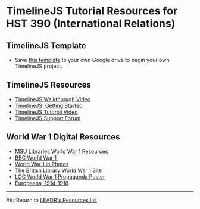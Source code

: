 # TimelineJS Tutorial Resources for HST 390 (International Relations)

## TimelineJS Template

* Save [this template](<http://bit.ly/1jjDevY>) to your own Google drive to begin your own TimelineJS project.

## TimelineJS Resources

* [TimelineJS Walkthrough Video](https://www.youtube.com/watch?v=EiAn89u0D7M)
* [TimelineJS: Getting Started](http://www.annenbergdl.org/tutorials/digital-pop-up/timeline-js-getting-started/)
* [TimelineJS Tutorial Video](https://www.youtube.com/watch?v=vAWbm4gF9lU)
* [TimelineJS Support Forum](https://knightlab.zendesk.com/forums/22551396-TimelineJS)

## World War 1 Digital Resources

* [MSU Libraries World War 1 Resources](http://libguides.lib.msu.edu/c.php?g=96788&p=627049)
* [BBC World War 1 ](http://www.bbc.com/history/0/ww1/)
* [World War 1 in Photos](http://www.theatlantic.com/static/infocus/wwi/)
* [The British Library World War 1 Site](http://www.bl.uk/world-war-one)
* [LOC World War 1 Propaganda Poster](http://www.loc.gov/pictures/collection/wwipos/)
* [Europeana, 1914-1918](http://europeana1914-1918.eu/en)

-----
###Return to [LEADR's Resources list](https://github.com/leadr-msu/Resources)
